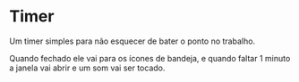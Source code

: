 <h1>Timer</h1>

Um timer simples para não esquecer de bater o ponto no trabalho.

Quando fechado ele vai para os ícones de bandeja, e quando faltar 1 minuto a janela vai abrir e um som vai ser tocado.

